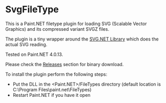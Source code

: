 ﻿SvgFileType
===========

This is a Paint.NET filetype plugin for loading SVG (Scalable Vector Graphics) and its compressed variant SVGZ files. 

The plugin is a tiny wrapper around the [SVG.NET Library](https://github.com/vvvv/SVG) which does the actual SVG reading.

Tested on Paint.NET 4.0.13.

Please check the [Releases](https://github.com/otuncelli/Scalable-Vector-Graphics-Plugin-for-Paint.NET/releases) section for binary download.

To install the plugin perform the following steps:
 * Put the DLL in the <Paint.NET>/FileTypes directory (default location is C:\Program Files\paint.net\FileTypes)
 * Restart Paint.NET if you have it open
